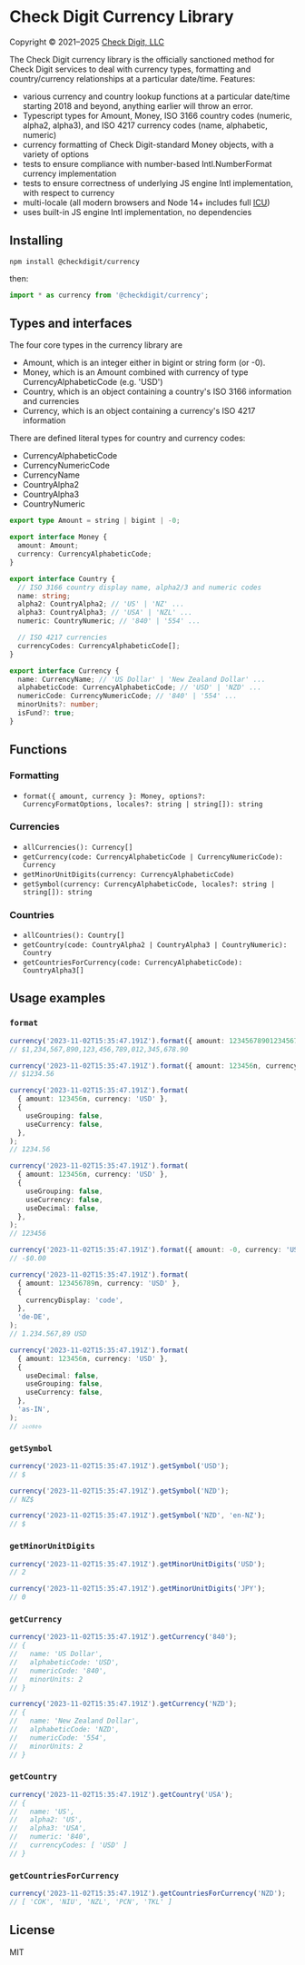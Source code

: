 # Check Digit Currency Library

Copyright © 2021–2025 [Check Digit, LLC](https://checkdigit.com)

The Check Digit currency library is the officially sanctioned method for Check Digit services to deal with currency types, formatting and country/currency relationships at a particular date/time. Features:

- various currency and country lookup functions at a particular date/time starting 2018 and beyond, anything earlier will throw an error.
- Typescript types for Amount, Money, ISO 3166 country codes (numeric, alpha2, alpha3), and ISO 4217 currency codes (name, alphabetic, numeric)
- currency formatting of Check Digit-standard Money objects, with a variety of options
- tests to ensure compliance with number-based Intl.NumberFormat currency implementation
- tests to ensure correctness of underlying JS engine Intl implementation, with respect to currency
- multi-locale (all modern browsers and Node 14+ includes full [ICU](http://icu-project.org))
- uses built-in JS engine Intl implementation, no dependencies

## Installing

```shell
npm install @checkdigit/currency
```

then:

```ts
import * as currency from '@checkdigit/currency';
```

## Types and interfaces

The four core types in the currency library are

- Amount, which is an integer either in bigint or string form (or -0).
- Money, which is an Amount combined with currency of type CurrencyAlphabeticCode (e.g. 'USD')
- Country, which is an object containing a country's ISO 3166 information and currencies
- Currency, which is an object containing a currency's ISO 4217 information

There are defined literal types for country and currency codes:

- CurrencyAlphabeticCode
- CurrencyNumericCode
- CurrencyName
- CountryAlpha2
- CountryAlpha3
- CountryNumeric

```ts
export type Amount = string | bigint | -0;

export interface Money {
  amount: Amount;
  currency: CurrencyAlphabeticCode;
}

export interface Country {
  // ISO 3166 country display name, alpha2/3 and numeric codes
  name: string;
  alpha2: CountryAlpha2; // 'US' | 'NZ' ...
  alpha3: CountryAlpha3; // 'USA' | 'NZL' ...
  numeric: CountryNumeric; // '840' | '554' ...

  // ISO 4217 currencies
  currencyCodes: CurrencyAlphabeticCode[];
}

export interface Currency {
  name: CurrencyName; // 'US Dollar' | 'New Zealand Dollar' ...
  alphabeticCode: CurrencyAlphabeticCode; // 'USD' | 'NZD' ...
  numericCode: CurrencyNumericCode; // '840' | '554' ...
  minorUnits?: number;
  isFund?: true;
}
```

## Functions

### Formatting

- `format({ amount, currency }: Money, options?: CurrencyFormatOptions, locales?: string | string[]): string`

### Currencies

- `allCurrencies(): Currency[]`
- `getCurrency(code: CurrencyAlphabeticCode | CurrencyNumericCode): Currency`
- `getMinorUnitDigits(currency: CurrencyAlphabeticCode)`
- `getSymbol(currency: CurrencyAlphabeticCode, locales?: string | string[]): string`

### Countries

- `allCountries(): Country[]`
- `getCountry(code: CountryAlpha2 | CountryAlpha3 | CountryNumeric): Country`
- `getCountriesForCurrency(code: CurrencyAlphabeticCode): CountryAlpha3[]`

## Usage examples

### `format`

```ts
currency('2023-11-02T15:35:47.191Z').format({ amount: 123456789012345678901234567890n, currency: 'USD' });
// $1,234,567,890,123,456,789,012,345,678.90

currency('2023-11-02T15:35:47.191Z').format({ amount: 123456n, currency: 'USD' });
// $1234.56

currency('2023-11-02T15:35:47.191Z').format(
  { amount: 123456n, currency: 'USD' },
  {
    useGrouping: false,
    useCurrency: false,
  },
);
// 1234.56

currency('2023-11-02T15:35:47.191Z').format(
  { amount: 123456n, currency: 'USD' },
  {
    useGrouping: false,
    useCurrency: false,
    useDecimal: false,
  },
);
// 123456

currency('2023-11-02T15:35:47.191Z').format({ amount: -0, currency: 'USD' });
// -$0.00

currency('2023-11-02T15:35:47.191Z').format(
  { amount: 123456789n, currency: 'USD' },
  {
    currencyDisplay: 'code',
  },
  'de-DE',
);
// 1.234.567,89 USD

currency('2023-11-02T15:35:47.191Z').format(
  { amount: 123456n, currency: 'USD' },
  {
    useDecimal: false,
    useGrouping: false,
    useCurrency: false,
  },
  'as-IN',
);
// ১২৩৪৫৬
```

### `getSymbol`

```ts
currency('2023-11-02T15:35:47.191Z').getSymbol('USD');
// $

currency('2023-11-02T15:35:47.191Z').getSymbol('NZD');
// NZ$

currency('2023-11-02T15:35:47.191Z').getSymbol('NZD', 'en-NZ');
// $
```

### `getMinorUnitDigits`

```ts
currency('2023-11-02T15:35:47.191Z').getMinorUnitDigits('USD');
// 2

currency('2023-11-02T15:35:47.191Z').getMinorUnitDigits('JPY');
// 0
```

### `getCurrency`

```ts
currency('2023-11-02T15:35:47.191Z').getCurrency('840');
// {
//   name: 'US Dollar',
//   alphabeticCode: 'USD',
//   numericCode: '840',
//   minorUnits: 2
// }

currency('2023-11-02T15:35:47.191Z').getCurrency('NZD');
// {
//   name: 'New Zealand Dollar',
//   alphabeticCode: 'NZD',
//   numericCode: '554',
//   minorUnits: 2
// }
```

### `getCountry`

```ts
currency('2023-11-02T15:35:47.191Z').getCountry('USA');
// {
//   name: 'US',
//   alpha2: 'US',
//   alpha3: 'USA',
//   numeric: '840',
//   currencyCodes: [ 'USD' ]
// }
```

### `getCountriesForCurrency`

```ts
currency('2023-11-02T15:35:47.191Z').getCountriesForCurrency('NZD');
// [ 'COK', 'NIU', 'NZL', 'PCN', 'TKL' ]
```

## License

MIT
